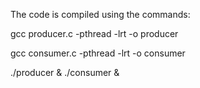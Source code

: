 The code is compiled using the commands:

gcc producer.c -pthread -lrt -o producer 

gcc consumer.c -pthread -lrt -o consumer 

./producer & ./consumer &
